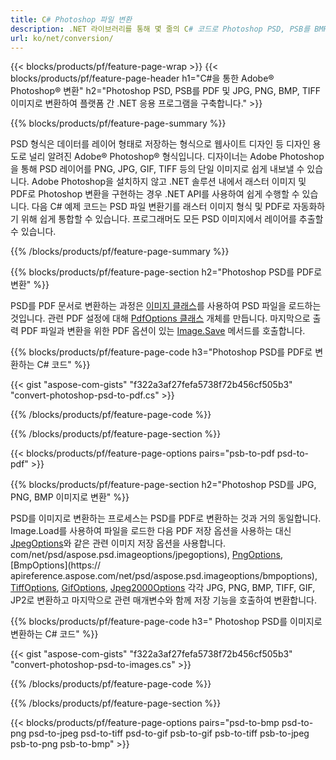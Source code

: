 ```yaml
---
title: C# Photoshop 파일 변환
description: .NET 라이브러리를 통해 몇 줄의 C# 코드로 Photoshop PSD, PSB를 BMP, JPG, PNG, TIFF를 포함한 PDF 및 이미지로 변환합니다.
url: ko/net/conversion/
---
```


{{< blocks/products/pf/feature-page-wrap >}}
{{< blocks/products/pf/feature-page-header h1="C#을 통한 Adobe® Photoshop® 변환" h2="Photoshop PSD, PSB를 PDF 및 JPG, PNG, BMP, TIFF 이미지로 변환하여 플랫폼 간 .NET 응용 프로그램을 구축합니다." >}}

{{% blocks/products/pf/feature-page-summary %}}

PSD 형식은 데이터를 레이어 형태로 저장하는 형식으로 웹사이트 디자인 등 디자인 용도로 널리 알려진 Adobe® Photoshop® 형식입니다. 디자이너는 Adobe Photoshop을 통해 PSD 레이어를 PNG, JPG, GIF, TIFF 등의 단일 이미지로 쉽게 내보낼 수 있습니다. Adobe Photoshop을 설치하지 않고 .NET 솔루션 내에서 래스터 이미지 및 PDF로 Photoshop 변환을 구현하는 경우 .NET API를 사용하여 쉽게 수행할 수 있습니다. 다음 C# 예제 코드는 PSD 파일 변환기를 래스터 이미지 형식 및 PDF로 자동화하기 위해 쉽게 통합할 수 있습니다. 프로그래머도 모든 PSD 이미지에서 레이어를 추출할 수 있습니다.


{{% /blocks/products/pf/feature-page-summary  %}}

{{% blocks/products/pf/feature-page-section  h2="Photoshop PSD를 PDF로 변환" %}}

PSD를 PDF 문서로 변환하는 과정은 [이미지 클래스](https://apireference.aspose.com/net/psd/aspose.psd/image)를 사용하여 PSD 파일을 로드하는 것입니다. 관련 PDF 설정에 대해 [PdfOptions 클래스](https://apireference.aspose.com/net/psd/aspose.psd.imageoptions/pdfoptions) 개체를 만듭니다. 마지막으로 출력 PDF 파일과 변환을 위한 PDF 옵션이 있는 [Image.Save](https://apireference.aspose.com/net/psd/aspose.psd.image/save/methods/3) 메서드를 호출합니다.

{{% blocks/products/pf/feature-page-code h3="Photoshop PSD를 PDF로 변환하는 C# 코드" %}}

{{< gist "aspose-com-gists" "f322a3af27fefa5738f72b456cf505b3" "convert-photoshop-psd-to-pdf.cs" >}}

{{% /blocks/products/pf/feature-page-code  %}}

{{% /blocks/products/pf/feature-page-section %}}

{{< blocks/products/pf/feature-page-options pairs="psb-to-pdf psd-to-pdf" >}}

{{% blocks/products/pf/feature-page-section  h2="Photoshop PSD를 JPG, PNG, BMP 이미지로 변환" %}}

PSD를 이미지로 변환하는 프로세스는 PSD를 PDF로 변환하는 것과 거의 동일합니다. Image.Load를 사용하여 파일을 로드한 다음 PDF 저장 옵션을 사용하는 대신 [JpegOptions](https://apireference.aspose)와 같은 관련 이미지 저장 옵션을 사용합니다. com/net/psd/aspose.psd.imageoptions/jpegoptions), [PngOptions](https://apireference.aspose.com/net/psd/aspose.psd.imageoptions/pngoptions), [BmpOptions](https:// apireference.aspose.com/net/psd/aspose.psd.imageoptions/bmpoptions), [TiffOptions](https://apireference.aspose.com/net/psd/aspose.psd.imageoptions/tiffoptions), [GifOptions]( https://apireference.aspose.com/net/psd/aspose.psd.imageoptions/gifoptions), [Jpeg2000Options](https://apireference.aspose.com/net/psd/aspose.psd.imageoptions/jpeg2000options) 각각 JPG, PNG, BMP, TIFF, GIF, JP2로 변환하고 마지막으로 관련 매개변수와 함께 저장 기능을 호출하여 변환합니다.


{{% blocks/products/pf/feature-page-code h3=" Photoshop PSD를 이미지로 변환하는 C# 코드" %}}

{{< gist "aspose-com-gists" "f322a3af27fefa5738f72b456cf505b3" "convert-photoshop-psd-to-images.cs" >}}

{{% /blocks/products/pf/feature-page-code  %}}

{{% /blocks/products/pf/feature-page-section %}}

{{< blocks/products/pf/feature-page-options pairs="psd-to-bmp psd-to-png psd-to-jpeg psd-to-tiff psd-to-gif psb-to-gif psb-to-tiff psb-to-jpeg psb-to-png psb-to-bmp" >}}
